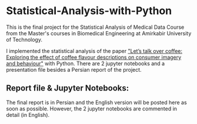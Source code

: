 # Statistical-Analysis-with-Python
This is the final project for the Statistical Analysis of Medical Data Course from the Master's courses in Biomedical Engineering at Amirkabir University of Technology.

I implemented the statistical analysis of the paper ["Let’s talk over coffee: Exploring the effect of coffee flavour descriptions on
consumer imagery and behaviour"](https://www.sciencedirect.com/science/article/pii/S0950329322002324?via%3Dihub) with Python. There are 2 jupyter notebooks and a presentation file besides a Persian report of the project.

## Report file & Jupyter Notebooks:
The final report is in Persian and the English version will be posted here as soon as possible. However, the 2 jupyter notebooks are commented in detail (in English).
